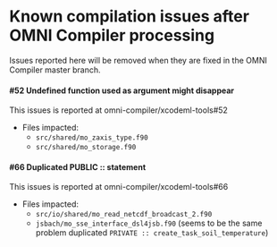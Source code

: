 # Known compilation issues after OMNI Compiler processing

Issues reported here will be removed when they are fixed in the OMNI Compiler
master branch.

#### #52 Undefined function used as argument might disappear
This issues is reported at omni-compiler/xcodeml-tools#52
* Files impacted:
  * `src/shared/mo_zaxis_type.f90`
  * `src/shared/mo_storage.f90`

#### #66 Duplicated PUBLIC :: <id> statement
This issues is reported at omni-compiler/xcodeml-tools#66
* Files impacted:
  * `src/io/shared/mo_read_netcdf_broadcast_2.f90`
  * `jsbach/mo_sse_interface_dsl4jsb.f90` (seems to be the same problem duplicated
    `PRIVATE :: create_task_soil_temperature`)
